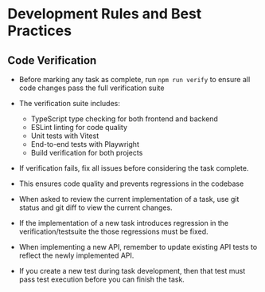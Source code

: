 # Development Rules and Best Practices

## Code Verification
- Before marking any task as complete, run `npm run verify` to ensure all code changes pass the full verification suite
- The verification suite includes:
  - TypeScript type checking for both frontend and backend
  - ESLint linting for code quality
  - Unit tests with Vitest
  - End-to-end tests with Playwright
  - Build verification for both projects
- If verification fails, fix all issues before considering the task complete.
- This ensures code quality and prevents regressions in the codebase

- When asked to review the current implementation of a task, use git status and git diff to view the current changes.

- If the implementation of a new task introduces regression in the verification/testsuite the those regressions must be fixed. 
- When implementing a new API, remember to update existing API tests to reflect the newly implemented API.
- If you create a new test during task development, then that test must pass test execution before you can finish the task.